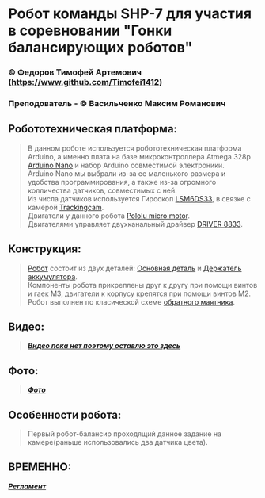# Робот команды SHP-7 для участия в соревновании "Гонки балансирующих роботов"
### © Федоров Тимофей Артемович (https://www.github.com/Timofei1412)
### Преподователь - © Васильченко Максим Романович
## Робототехническая платформа:
>В данном роботе используется робототехническая платформа Arduino, а именно плата на базе микроконтроллера Atmega 328p [Arduino Nano](https://docs.arduino.cc/hardware/nano) и набор Arduino совместимой электроники.    
Arduino Nano мы выбрали из-за ее маленького размера и удобства программирования, а также из-за огромного колличества датчиков, совместимых с ней.  
Из числа датчиков используется Гироскоп [LSM6DS33](https://www.pololu.com/product/2736), в связке с камерой [Trackingcam](https://disk.yandex.ru/i/8yCIjSCpGo80LA).    
Двигатели у данного робота [Pololu micro motor](https://www.pololu.com/product/3072).    
Двигателями управляет двухканальный драйвер [DRIVER 8833](https://iarduino.ru/shop/Expansion-payments/drayver-motorov-dvuhkanalnyy-drv8833.html).
## Конструкция:
> [Робот](https://github.com/Timofei1412/Balanser-SP-7/blob/685f592d8e6889e7a990a774079e22f1517c48ff/%D0%9F%D0%B5%D1%87%D0%B0%D1%82%D1%8C/%D0%91%D0%B0%D0%BB%D0%B0%D0%BD%D1%81%D0%B8%D1%80%201,1%20v14.stl) состоит из двух деталей: [Основная деталь](https://github.com/Timofei1412/Balanser-SP-7/blob/master/Печать/Body1.stl) и [Держатель аккумулятора](https://github.com/Timofei1412/Balanser-SP-7/blob/master/Печать/Body01.stl).   
Компоненты робота прикреплены друг к другу при помощи винтов и гаек М3, двигатели к корпусу крепятся при помощи винтов М2.
>Робот выполнен по класической схеме [обратного маятника](https://habrastorage.org/r/w1560/getpro/habr/post_images/6a4/a3f/b6b/6a4a3fb6bafd82908ad62633580151c6.png).
## Видео:
>___[Видео пока нет поэтому оставлю это здесь](https://www.google.com/url?q=https://m.youtube.com/watch%3Fv%3DdQw4w9WgXcQ&sa=U&ved=2ahUKEwj065vKuM33AhXRpYsKHfZeDs4QtwJ6BAgEEAE&usg=AOvVaw2P6tCVz6LYyYo8iwIF0mg6)___
## Фото:
>___[Фото](Информация/photo_2022-08-28_13-21-30.jpg)___
## Особенности робота:
> Первый робот-балансир проходящий данное задание на камере(раньше использовались два датчика цвета).   
## ВРЕМЕННО:
___[Регламент](https://robofinist.ru/files/113248/filename/Требования%20к%20материалам%20роботов%20Гонки%20балансирующих%20роботов.pdf)___

